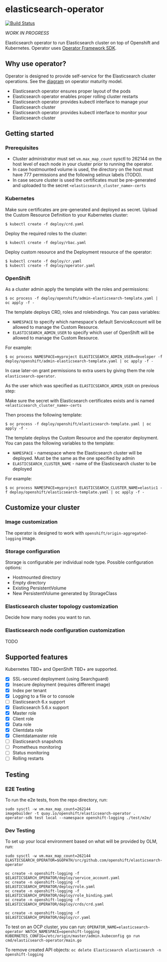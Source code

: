 # elasticsearch-operator

[![Build Status](https://travis-ci.org/openshift/elasticsearch-operator.svg?branch=master)](https://travis-ci.org/openshift/elasticsearch-operator)

*WORK IN PROGRESS*

Elasticsearch operator to run Elasticsearch cluster on top of Openshift and Kubernetes.
Operator uses [Operator Framework SDK](https://github.com/operator-framework/operator-sdk).

## Why use operator?

Operator is designed to provide self-service for the Elasticsearch cluster operations. See the [diagram](https://github.com/operator-framework/operator-sdk/blob/master/doc/images/Operator-Maturity-Model.png) on operator maturity model.

- Elasticsearch operator ensures proper layout of the pods
- Elasticsearch operator enables proper rolling cluster restarts
- Elasticsearch operator provides kubectl interface to manage your Elasticsearch cluster
- Elasticsearch operator provides kubectl interface to monitor your Elasticsearch cluster

## Getting started

### Prerequisites

- Cluster administrator must set `vm.max_map_count` sysctl to 262144 on the host level of each node in your cluster prior to running the operator.
- In case hostmounted volume is used, the directory on the host must have 777 permissions and the following selinux labels (TODO).
- In case secure cluster is used the certificates must be pre-generated and uploaded to the secret `<elasticsearch_cluster_name>-certs`

### Kubernetes

Make sure certificates are pre-generated and deployed as secret.
Upload the Custom Resource Definition to your Kubernetes cluster:

    $ kubectl create -f deploy/crd.yaml

Deploy the required roles to the cluster:

    $ kubectl create -f deploy/rbac.yaml

Deploy custom resource and the Deployment resource of the operator:

    $ kubectl create -f deploy/cr.yaml
    $ kubectl create -f deploy/operator.yaml

### OpenShift

As a cluster admin apply the template with the roles and permissions:

    $ oc process -f deploy/openshift/admin-elasticsearch-template.yaml | oc apply -f -

The template deploys CRD, roles and rolebindings. You can pass variables:

- `NAMESPACE` to specify which namespace's default ServiceAccount will be allowed to manage the Custom Resource.
- `ELASTICSEARCH_ADMIN_USER` to specify which user of OpenShift will be allowed to manage the Custom Resource.

For example:

    $ oc process NAMESPACE=myproject ELASTICSEARCH_ADMIN_USER=developer -f deploy/openshift/admin-elasticsearch-template.yaml | oc apply -f -

In case later-on grant permissions to extra users by giving them the role `elasticsearch-operator`.

As the user which was specified as `ELASTICSEARCH_ADMIN_USER` on previous step:

Make sure the secret with Elasticsearch certificates exists and is named `<elasticsearch_cluster_name>-certs`

Then process the following template:

    $ oc process -f deploy/openshift/elasticsearch-template.yaml | oc apply -f -

The template deploys the Custom Resource and the operator deployment. You can pass the following variables to the template:

- `NAMESPACE` - namespace where the Elasticsearch cluster will be deployed. Must be the same as the one specified by admin
- `ELASTICSEARCH_CLUSTER_NAME` - name of the Elasticsearch cluster to be deployed

For example:

    $ oc process NAMESPACE=myproject ELASTICSEARCH_CLUSTER_NAME=elastic1 -f deploy/openshift/elasticsearch-template.yaml | oc apply -f -

## Customize your cluster

### Image customization

The operator is designed to work with `openshift/origin-aggregated-logging` image.

### Storage configuration

Storage is configurable per individual node type. Possible configuration
options:

- Hostmounted directory
- Empty directory
- Existing PersistentVolume
- New PersistentVolume generated by StorageClass

### Elasticsearch cluster topology customization

Decide how many nodes you want to run.

### Elasticsearch node configuration customization

TODO

## Supported features

Kubernetes TBD+ and OpenShift TBD+ are supported.

- [x] SSL-secured deployment (using Searchguard)
- [x] Insecure deployment (requires different image)
- [x] Index per tenant
- [x] Logging to a file or to console
- [ ] Elasticsearch 6.x support
- [x] Elasticsearch 5.6.x support
- [x] Master role
- [x] Client role
- [x] Data role
- [x] Clientdata role
- [x] Clientdatamaster role
- [ ] Elasticsearch snapshots
- [ ] Prometheus monitoring
- [ ] Status monitoring
- [ ] Rolling restarts

## Testing

### E2E Testing
To run the e2e tests, from the repo directory, run:
```
sudo sysctl -w vm.max_map_count=262144
imagebuilder -t quay.io/openshift/elasticsearch-operator .
operator-sdk test local --namespace openshift-logging ./test/e2e/
```

### Dev Testing
To set up your local environment based on what will be provided by OLM, run:
```
sudo sysctl -w vm.max_map_count=262144
ELASTICSEARCH_OPERATOR=$GOPATH/src/github.com/openshift/elasticsearch-operator

oc create -n openshift-logging -f $ELASTICSEARCH_OPERATOR/deploy/service_account.yaml
oc create -n openshift-logging -f $ELASTICSEARCH_OPERATOR/deploy/role.yaml
oc create -n openshift-logging -f $ELASTICSEARCH_OPERATOR/deploy/role_binding.yaml
oc create -n openshift-logging -f $ELASTICSEARCH_OPERATOR/deploy/crds/crd.yaml

oc create -n openshift-logging -f $ELASTICSEARCH_OPERATOR/deploy/cr.yaml
```

To test on an OCP cluster, you can run:
`OPERATOR_NAME=elasticsearch-operator WATCH_NAMESPACE=openshift-logging KUBERNETES_CONFIG=/etc/origin/master/admin.kubeconfig go run cmd/elasticsearch-operator/main.go`


To remove created API objects:
`oc delete Elasticsearch elasticsearch -n openshift-logging`
